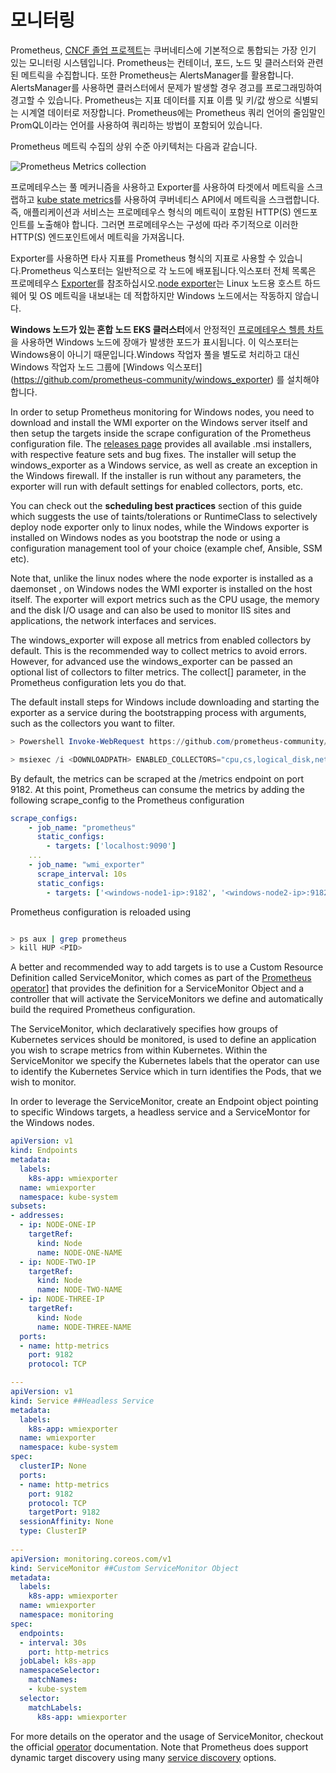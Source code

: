 <!-- # Monitoring -->
# 모니터링

<!-- Prometheus, a [graduated CNCF project](https://www.cncf.io/projects/) is by far the most popular monitoring system with native integration into Kubernetes. Prometheus collects metrics around containers, pods, nodes, and clusters. Additionally, Prometheus leverages AlertsManager which lets you program alerts to warn you if something in your cluster is going wrong. Prometheus stores the metric data as a time series data identified by metric name and key/value pairs. Prometheus includes away to query using a language called PromQL, which is short for Prometheus Query Language.  -->
Prometheus, [CNCF 졸업 프로젝트](https://www.cncf.io/projects/)는 쿠버네티스에 기본적으로 통합되는 가장 인기 있는 모니터링 시스템입니다. Prometheus는 컨테이너, 포드, 노드 및 클러스터와 관련된 메트릭을 수집합니다. 또한 Prometheus는 AlertsManager를 활용합니다. AlertsManager를 사용하면 클러스터에서 문제가 발생할 경우 경고를 프로그래밍하여 경고할 수 있습니다. Prometheus는 지표 데이터를 지표 이름 및 키/값 쌍으로 식별되는 시계열 데이터로 저장합니다. Prometheus에는 Prometheus 쿼리 언어의 줄임말인 PromQL이라는 언어를 사용하여 쿼리하는 방법이 포함되어 있습니다. 

<!-- The high level architecture of Prometheus metrics collection is shown below: -->
Prometheus 메트릭 수집의 상위 수준 아키텍처는 다음과 같습니다.


![Prometheus Metrics collection](./images/prom.png)


<!-- Prometheus uses a pull mechanism and scrapes metrics from targets using exporters and from the Kubernetes API using the [kube state metrics](https://github.com/kubernetes/kube-state-metrics). This means applications and services must expose a HTTP(S) endpoint containing Prometheus formatted metrics. Prometheus will then, as per its configuration, periodically pull metrics from these HTTP(S) endpoints. -->
프로메테우스는 풀 메커니즘을 사용하고 Exporter를 사용하여 타겟에서 메트릭을 스크랩하고 [kube state metrics](https://github.com/kubernetes/kube-state-metrics)를 사용하여 쿠버네티스 API에서 메트릭을 스크랩합니다.즉, 애플리케이션과 서비스는 프로메테우스 형식의 메트릭이 포함된 HTTP(S) 엔드포인트를 노출해야 합니다. 그러면 프로메테우스는 구성에 따라 주기적으로 이러한 HTTP(S) 엔드포인트에서 메트릭을 가져옵니다.

<!-- An exporter lets you consume third party metrics as Prometheus formatted metrics. A Prometheus exporter is typically deployed on each node. For a complete list of exporters please refer to the Prometheus [exporters](https://prometheus.io/docs/instrumenting/exporters/). While [node exporter](https://github.com/prometheus/node_exporter) is suited for exporting host hardware and OS metrics for linux nodes, it wont work for Windows nodes.  -->
Exporter를 사용하면 타사 지표를 Prometheus 형식의 지표로 사용할 수 있습니다.Prometheus 익스포터는 일반적으로 각 노드에 배포됩니다.익스포터 전체 목록은 프로메테우스 [Exporter](https://prometheus.io/docs/instrumenting/exporters/)를 참조하십시오.[node exporter](https://github.com/prometheus/node_exporter)는 Linux 노드용 호스트 하드웨어 및 OS 메트릭을 내보내는 데 적합하지만 Windows 노드에서는 작동하지 않습니다.

<!-- In a **mixed node EKS cluster with Windows nodes** when you use the stable [Prometheus helm chart](https://github.com/prometheus-community/helm-charts), you will see failed pods on the Windows nodes, as this exporter is not intended for Windows. You will need to treat the Windows worker pool separate and instead install the [Windows exporter](https://github.com/prometheus-community/windows_exporter) on the Windows worker node group.  -->
**Windows 노드가 있는 혼합 노드 EKS 클러스터**에서 안정적인 [프로메테우스 헬름 차트](https://github.com/prometheus-community/helm-charts) 을 사용하면 Windows 노드에 장애가 발생한 포드가 표시됩니다. 이 익스포터는 Windows용이 아니기 때문입니다.Windows 작업자 풀을 별도로 처리하고 대신 Windows 작업자 노드 그룹에 [Windows 익스포터] (https://github.com/prometheus-community/windows_exporter) 를 설치해야 합니다.

In order to setup Prometheus monitoring for Windows nodes, you need to download and install the WMI exporter on the Windows server itself and then setup the targets inside the scrape configuration of the Prometheus configuration file.
The [releases page](https://github.com/prometheus-community/windows_exporter/releases) provides all available .msi installers, with respective feature sets and bug fixes. The installer will setup the windows_exporter as a Windows service, as well as create an exception in the Windows firewall. If the installer is run without any parameters, the exporter will run with default settings for enabled collectors, ports, etc.

You can check out the **scheduling best practices** section of this guide which suggests the use of taints/tolerations or RuntimeClass to selectively deploy node exporter only to linux nodes, while the Windows exporter is installed on Windows nodes as you bootstrap the node or using a configuration management tool of your choice (example chef, Ansible, SSM etc).

Note that, unlike the linux nodes where the node exporter is installed as a daemonset , on Windows nodes the WMI exporter is installed on the host itself. The exporter will export metrics such as the CPU usage, the memory and the disk I/O usage and can also be used to monitor IIS sites and applications, the network interfaces and services. 

The windows_exporter will expose all metrics from enabled collectors by default. This is the recommended way to collect metrics to avoid errors. However, for advanced use the windows_exporter can be passed an optional list of collectors to filter metrics. The collect[] parameter, in the Prometheus configuration lets you do that.

The default install steps for Windows include downloading and starting the exporter as a service during the bootstrapping process with arguments, such as the collectors you want to filter.

```powershell 
> Powershell Invoke-WebRequest https://github.com/prometheus-community/windows_exporter/releases/download/v0.13.0/windows_exporter-0.13.0-amd64.msi -OutFile <DOWNLOADPATH> 

> msiexec /i <DOWNLOADPATH> ENABLED_COLLECTORS="cpu,cs,logical_disk,net,os,system,container,memory"
```


By default, the metrics can be scraped at the /metrics endpoint on port 9182.
At this point, Prometheus can consume the metrics by adding the following scrape_config to the Prometheus configuration 

```yaml 
scrape_configs:
    - job_name: "prometheus"
      static_configs: 
        - targets: ['localhost:9090']
    ...
    - job_name: "wmi_exporter"
      scrape_interval: 10s
      static_configs: 
        - targets: ['<windows-node1-ip>:9182', '<windows-node2-ip>:9182', ...]
```

Prometheus configuration is reloaded using 

```bash 

> ps aux | grep prometheus
> kill HUP <PID> 

```

A better and recommended way to add targets is to use a  Custom Resource Definition called ServiceMonitor, which comes as part of the [Prometheus operator](https://github.com/prometheus-operator/kube-prometheus/releases)] that provides the definition for a ServiceMonitor Object and a controller that will activate the ServiceMonitors we define and automatically build the required Prometheus configuration. 

The ServiceMonitor, which declaratively specifies how groups of Kubernetes services should be monitored, is used to define an application you wish to scrape metrics from within Kubernetes. Within the ServiceMonitor we specify the Kubernetes labels that the operator can use to identify the Kubernetes Service which in turn identifies the Pods, that we wish to monitor. 

In order to leverage the ServiceMonitor, create an Endpoint object pointing to specific Windows targets, a headless service and a ServiceMontor for the Windows nodes.

```yaml
apiVersion: v1
kind: Endpoints
metadata:
  labels:
    k8s-app: wmiexporter
  name: wmiexporter
  namespace: kube-system
subsets:
- addresses:
  - ip: NODE-ONE-IP
    targetRef:
      kind: Node
      name: NODE-ONE-NAME
  - ip: NODE-TWO-IP
    targetRef:
      kind: Node
      name: NODE-TWO-NAME
  - ip: NODE-THREE-IP
    targetRef:
      kind: Node
      name: NODE-THREE-NAME
  ports:
  - name: http-metrics
    port: 9182
    protocol: TCP

---
apiVersion: v1
kind: Service ##Headless Service
metadata:
  labels:
    k8s-app: wmiexporter
  name: wmiexporter
  namespace: kube-system
spec:
  clusterIP: None
  ports:
  - name: http-metrics
    port: 9182
    protocol: TCP
    targetPort: 9182
  sessionAffinity: None
  type: ClusterIP
  
---
apiVersion: monitoring.coreos.com/v1
kind: ServiceMonitor ##Custom ServiceMonitor Object
metadata:
  labels:
    k8s-app: wmiexporter
  name: wmiexporter
  namespace: monitoring
spec:
  endpoints:
  - interval: 30s
    port: http-metrics
  jobLabel: k8s-app
  namespaceSelector:
    matchNames:
    - kube-system
  selector:
    matchLabels:
      k8s-app: wmiexporter
```

For more details on the operator and the usage of ServiceMonitor, checkout the official [operator](https://github.com/prometheus-operator/kube-prometheus) documentation. Note that Prometheus does support dynamic target discovery using many [service discovery](https://prometheus.io/blog/2015/06/01/advanced-service-discovery/) options.


